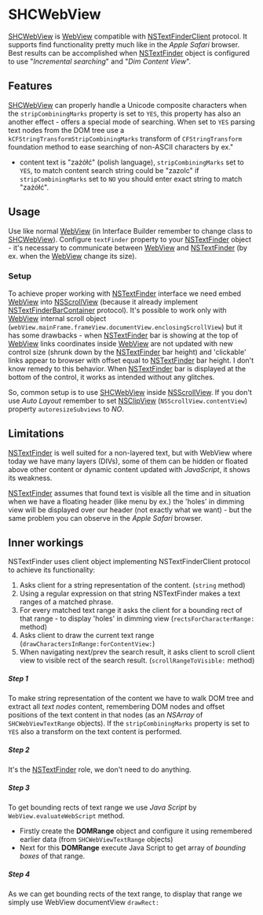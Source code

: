 SHCWebView
============

[SHCWebView](https://github.com/shc-vj/SHCWebView) is [WebView](https://developer.apple.com/library/mac/documentation/Cocoa/Reference/WebKit/Classes/WebView_Class/index.html) compatible with [NSTextFinderClient](https://developer.apple.com/library/mac/documentation/AppKit/Reference/NSTextFinderClient_Protocol/index.html) protocol. It supports find functionality pretty much like in the *Apple Safari* browser. Best results can be accomplished when [NSTextFinder](https://developer.apple.com/library/mac/documentation/AppKit/Reference/NSTextFinder_Class/index.html) object is configured to use "*Incremental searching*" and "*Dim Content View*".

## Features

[SHCWebView](https://github.com/shc-vj/SHCWebView) can properly handle a Unicode composite characters when the `stripCombiningMarks` property is set to `YES`, this property has also an another effect - offers a special mode of searching. When set to `YES` parsing text nodes from the DOM tree use a `kCFStringTransformStripCombiningMarks` transform of `CFStringTransform` foundation method to ease searching of non-ASCII characters by ex."
- content text is "zażółć" (polish language), `stripCombiningMarks` set to `YES`, to match content search string could be "zazolc" if `stripCombiningMarks` set to `NO` you should enter exact string to match "zażółć".

## Usage

Use like normal [WebView](https://developer.apple.com/library/mac/documentation/Cocoa/Reference/WebKit/Classes/WebView_Class/index.html) (in Interface Builder remember to change class to [SHCWebView](https://github.com/shc-vj/SHCWebView)).
Configure `textFinder` property to your [NSTextFinder](https://developer.apple.com/library/mac/documentation/AppKit/Reference/NSTextFinder_Class/index.html) object - it's necessary to communicate between [WebView](https://developer.apple.com/library/mac/documentation/Cocoa/Reference/WebKit/Classes/WebView_Class/index.html) and [NSTextFinder](https://developer.apple.com/library/mac/documentation/AppKit/Reference/NSTextFinder_Class/index.html) (by ex. when the [WebView](https://developer.apple.com/library/mac/documentation/Cocoa/Reference/WebKit/Classes/WebView_Class/index.html) change its size).

### Setup

To achieve proper working with [NSTextFinder](https://developer.apple.com/library/mac/documentation/AppKit/Reference/NSTextFinder_Class/index.html) interface we need embed [WebView](https://developer.apple.com/library/mac/documentation/Cocoa/Reference/WebKit/Classes/WebView_Class/index.html) into [NSScrollView](https://developer.apple.com/library/mac/documentation/Cocoa/Reference/ApplicationKit/Classes/NSScrollView_Class/index.html) (because it already implement [NSTextFinderBarContainer](https://developer.apple.com/library/mac/documentation/AppKit/Reference/NSTextFinderBarContainer_Protocol/index.html) protocol).
It's possible to work only with [WebView](https://developer.apple.com/library/mac/documentation/Cocoa/Reference/WebKit/Classes/WebView_Class/index.html) internal scroll object (`webView.mainFrame.frameView.documentView.enclosingScrollView`) but it has some drawbacks - when [NSTextFinder](https://developer.apple.com/library/mac/documentation/AppKit/Reference/NSTextFinder_Class/index.html) bar is showing at the top of [WebView](https://developer.apple.com/library/mac/documentation/Cocoa/Reference/WebKit/Classes/WebView_Class/index.html) links coordinates inside [WebView](https://developer.apple.com/library/mac/documentation/Cocoa/Reference/WebKit/Classes/WebView_Class/index.html) are not updated with new control size (shrunk down by the [NSTextFinder](https://developer.apple.com/library/mac/documentation/AppKit/Reference/NSTextFinder_Class/index.html) bar height) and 'clickable' links appear to browser with offset equal to [NSTextFinder](https://developer.apple.com/library/mac/documentation/AppKit/Reference/NSTextFinder_Class/index.html) bar height. I don't know remedy to this behavior. When [NSTextFinder](https://developer.apple.com/library/mac/documentation/AppKit/Reference/NSTextFinder_Class/index.html) bar is displayed at the bottom of the control, it works as intended without any glitches.

So, common setup is to use [SHCWebView](https://github.com/shc-vj/SHCWebView) inside [NSScrollView](https://developer.apple.com/library/mac/documentation/Cocoa/Reference/ApplicationKit/Classes/NSScrollView_Class/index.html). If you don't use *Auto Layout* remember to set [NSClipView](https://developer.apple.com/library/mac/documentation/Cocoa/Reference/ApplicationKit/Classes/NSClipView_Class/index.html) (`NSScrollView.contentView`) property `autoresizeSubviews` to *NO*.

## Limitations

[NSTextFinder](https://developer.apple.com/library/mac/documentation/AppKit/Reference/NSTextFinder_Class/index.html) is well suited for a non-layered text, but with WebView where today we have many layers (DIVs), some of them can be hidden or floated above other content or dynamic content updated with *JavaScript*, it shows its weakness.

[NSTextFinder](https://developer.apple.com/library/mac/documentation/AppKit/Reference/NSTextFinder_Class/index.html) assumes that found text is visible all the time and in situation when we have a floating header (like menu by ex.) the 'holes' in dimming view will be displayed over our header (not exactly what we want) - but the same problem you can observe in the *Apple Safari* browser.

## Inner workings

NSTextFinder uses client object implementing NSTextFinderClient protocol to achieve its functionality:

1. Asks client for a string representation of the content. (`string` method)
2. Using a regular expression on that string NSTextFinder makes a text ranges of a matched phrase.
3. For every matched text range it asks the client for a bounding rect of that range - to display 'holes' in dimming view  (`rectsForCharacterRange:` method)
4. Asks client to draw the current text range (`drawCharactersInRange:forContentView:`)
5. When navigating next/prev the search result, it asks client to scroll client view to visible rect of the search result. (`scrollRangeToVisible:` method) 

##### Step 1 
To make string representation of the content we have to walk DOM tree and extract all *text nodes* content, remembering DOM nodes and offset positions of the text content in that nodes (as an *NSArray* of `SHCWebViewTextRange` objects). If the `stripCombiningMarks` property is set to `YES` also a transform on the text content is performed.

##### Step 2
It's the [NSTextFinder](https://developer.apple.com/library/mac/documentation/AppKit/Reference/NSTextFinder_Class/index.html) role, we don't need to do anything.

##### Step 3
To get bounding rects of text range we use _Java Script_ by `WebView.evaluateWebScript` method.
* Firstly create the **DOMRange** object and configure it using remembered earlier data (from `SHCWebViewTextRange` objects)
* Next for this **DOMRange** execute Java Script to get array of _bounding boxes_ of that range.

##### Step 4
As we can get bounding rects of the text range, to display that range we simply use WebView documentView `drawRect:`



